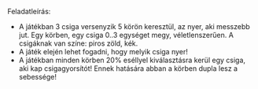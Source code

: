 Feladatleírás:

- A játékban 3 csiga versenyzik 5 körön keresztül, az nyer, aki messzebb jut. Egy körben, egy csiga 0..3 egységet megy, véletlenszerűen. A csigáknak van színe: piros zöld, kék.
- A játék elején lehet fogadni, hogy melyik csiga nyer!
- A játékban minden körben 20% eséllyel kiválasztásra kerül egy csiga, aki kap csigagyorsítót! Ennek hatására abban a körben dupla lesz a sebessége!

